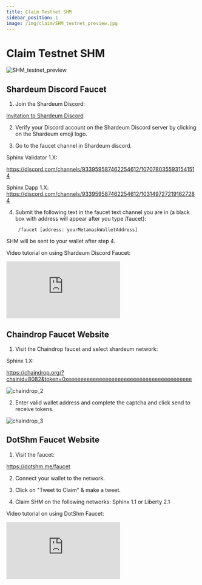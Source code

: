 ```yaml
---
title: Claim Testnet SHM
sidebar_position: 1
image: /img/claim/SHM_testnet_preview.jpg
---
```


# Claim Testnet SHM
![SHM_testnet_preview](/img/claim/SHM_testnet_preview.jpg)


## Shardeum Discord Faucet

1. Join the Shardeum Discord:

  [Invitation to Shardeum Discord](https://discord.com/invite/shardeum)

2. Verify your Discord account on the Shardeum Discord server by clicking on the Shardeum emoji logo.

3. Go to the faucet channel in Shardeum discord.

  Sphinx Validator 1.X: 

  https://discord.com/channels/933959587462254612/1070780355931541514
  
  Sphinx Dapp 1.X:
  https://discord.com/channels/933959587462254612/1031497272191627284

4. Submit the following text in the faucet text channel you are in (a black box with address will appear after you type /faucet):

        /faucet [address: yourMetamaskWalletAddress]

SHM will be sent to your wallet after step 4.

Video tutorial on using Shardeum Discord Faucet:

<iframe id="ytplayer" type="text/html"
  class="video"
  src="https://www.youtube.com/embed/78xGkWWkXB8"
  allowFullScreen="allowFullScreen"
  mozallowfullscreen="mozallowfullscreen"
  msallowfullscreen="msallowfullscreen"
  oallowfullscreen="oallowfullscreen"
  webkitallowfullscreen="webkitallowfullscreen"
  frameBorder="0">
  </iframe>

## Chaindrop Faucet Website

1. Visit the Chaindrop faucet and select shardeum network:

Sphinx 1.X:

https://chaindrop.org/?chainid=8082&token=0xeeeeeeeeeeeeeeeeeeeeeeeeeeeeeeeeeeeeeeee


![chaindrop_2](/img/chaindrop/chaindrop_2.jpg)

2. Enter valid wallet address and complete the captcha and click send to receive tokens.

![chaindrop_3](/img/chaindrop/chaindrop_3.jpg)

## DotShm Faucet Website

1. Visit the faucet:

https://dotshm.me/faucet

2. Connect your wallet to the network.

3. Click on "Tweet to Claim" & make a tweet.

4. Claim SHM on the following networks: Sphinx 1.1 or Liberty 2.1

Video tutorial on using DotShm Faucet:
<iframe id="ytplayer" type="text/html"
  class="video"
  src="https://www.youtube.com/embed/-2BAurstQ_Y"
  allowFullScreen="allowFullScreen"
  mozallowfullscreen="mozallowfullscreen"
  msallowfullscreen="msallowfullscreen"
  oallowfullscreen="oallowfullscreen"
  webkitallowfullscreen="webkitallowfullscreen"
  frameBorder="0">
  </iframe>
